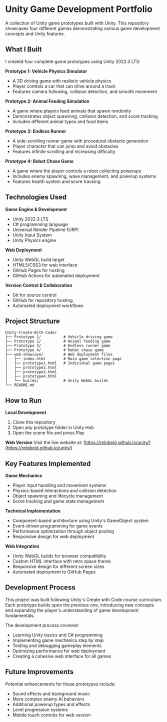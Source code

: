 # Unity Game Development Portfolio

A collection of Unity game prototypes built with Unity. This repository showcases four different games demonstrating various game development concepts and Unity features.

## What I Built

I created four complete game prototypes using Unity 2022.3 LTS:

**Prototype 1: Vehicle Physics Simulator**
- A 3D driving game with realistic vehicle physics
- Player controls a car that can drive around a track
- Features camera following, collision detection, and smooth movement

**Prototype 2: Animal Feeding Simulation**
- A game where players feed animals that spawn randomly
- Demonstrates object spawning, collision detection, and score tracking
- Includes different animal types and food items

**Prototype 3: Endless Runner**
- A side-scrolling runner game with procedural obstacle generation
- Player character that can jump and avoid obstacles
- Features infinite scrolling and increasing difficulty

**Prototype 4: Robot Chase Game**
- A game where the player controls a robot collecting powerups
- Includes enemy spawning, wave management, and powerup systems
- Features health system and score tracking

## Technologies Used

**Game Engine & Development**
- Unity 2022.3 LTS
- C# programming language
- Universal Render Pipeline (URP)
- Unity Input System
- Unity Physics engine

**Web Deployment**
- Unity WebGL build target
- HTML5/CSS3 for web interface
- GitHub Pages for hosting
- GitHub Actions for automated deployment

**Version Control & Collaboration**
- Git for source control
- GitHub for repository hosting
- Automated deployment workflows

## Project Structure

```
Unity-Create-With-Code/
├── Prototype 1/          # Vehicle driving game
├── Prototype 2/          # Animal feeding game  
├── Prototype 3/          # Endless runner game
├── Prototype 4/          # Robot chase game
├── web-showcase/         # Web deployment files
│   ├── index.html        # Main game selection page
│   ├── prototype1.html   # Individual game pages
│   ├── prototype2.html
│   ├── prototype3.html
│   ├── prototype4.html
│   └── builds/           # Unity WebGL builds
└── README.md
```

## How to Run

**Local Development**
1. Clone this repository
2. Open any prototype folder in Unity Hub
3. Open the scene file and press Play

**Web Version**
Visit the live website at: [https://relobeid.github.io/unity/](https://relobeid.github.io/unity/)

## Key Features Implemented

**Game Mechanics**
- Player input handling and movement systems
- Physics-based interactions and collision detection
- Object spawning and lifecycle management
- Score tracking and game state management

**Technical Implementation**
- Component-based architecture using Unity's GameObject system
- Event-driven programming for game events
- Performance optimization through object pooling
- Responsive design for web deployment

**Web Integration**
- Unity WebGL builds for browser compatibility
- Custom HTML interface with retro space theme
- Responsive design for different screen sizes
- Automated deployment to GitHub Pages

## Development Process

This project was built following Unity's Create with Code course curriculum. Each prototype builds upon the previous one, introducing new concepts and expanding the player's understanding of game development fundamentals.

The development process involved:
- Learning Unity basics and C# programming
- Implementing game mechanics step by step
- Testing and debugging gameplay elements
- Optimizing performance for web deployment
- Creating a cohesive web interface for all games

## Future Improvements

Potential enhancements for these prototypes include:
- Sound effects and background music
- More complex enemy AI behaviors
- Additional powerup types and effects
- Level progression systems
- Mobile touch controls for web version

